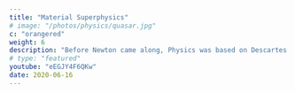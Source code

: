 ```yaml
---
title: "Material Superphysics"
# image: "/photos/physics/quasar.jpg"
c: "orangered"
weight: 6
description: "Before Newton came along, Physics was based on Descartes which was based on the 5 Elements. Modern Physics only knows 3 of these 5 Elements which they now call Strong, Weak, and Electromagnetism. The nature of the 2 Elements of Space and Aether are unknown and this is why currently there is no levitation or teleportation technologies. <p class='pt-4 text-lg dark:text-gray-200'>We bring back Descartes' Physics to give a true explanation of Nature so that we can get off this burning planet destroyed by the previous generations.</p>"
# type: "featured"
youtube: "eEGJY4F6QKw"
date: 2020-06-16
---
```



